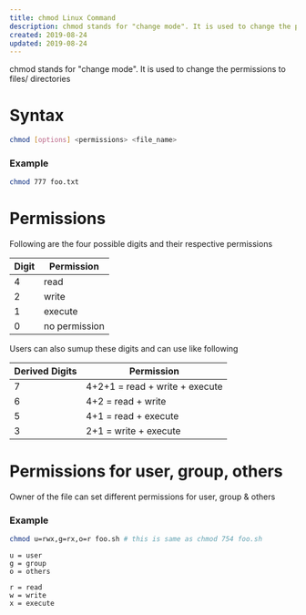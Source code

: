 ```yaml
---
title: chmod Linux Command
description: chmod stands for "change mode". It is used to change the permissions to files/ directories
created: 2019-08-24
updated: 2019-08-24
---
```


chmod stands for "change mode". It is used to change the permissions to files/ directories

# Syntax
```sh
chmod [options] <permissions> <file_name> 
```

### Example 
```sh
chmod 777 foo.txt
```

# Permissions 
Following are the four possible digits and their respective permissions

|Digit| Permission|
|---|---|
|4|read|
|2|write|
|1|execute|
|0|no permission|

Users can also sumup these digits and can use like following 

|Derived Digits| Permission|
|---|---|
|7| 4+2+1 = read + write + execute|
|6| 4+2 = read + write|
|5| 4+1 = read + execute|
|3| 2+1 = write + execute|

# Permissions for user, group, others
Owner of the file can set different permissions for user, group & others 

### Example
```sh
chmod u=rwx,g=rx,o=r foo.sh # this is same as chmod 754 foo.sh
```

```
u = user
g = group
o = others

r = read
w = write
x = execute
```
